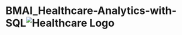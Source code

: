 # BMAI_Healthcare-Analytics-with-SQL![Healthcare Logo](https://github.com/user-attachments/assets/440e3d8f-2c45-482f-8104-719a0ac2fe02)
